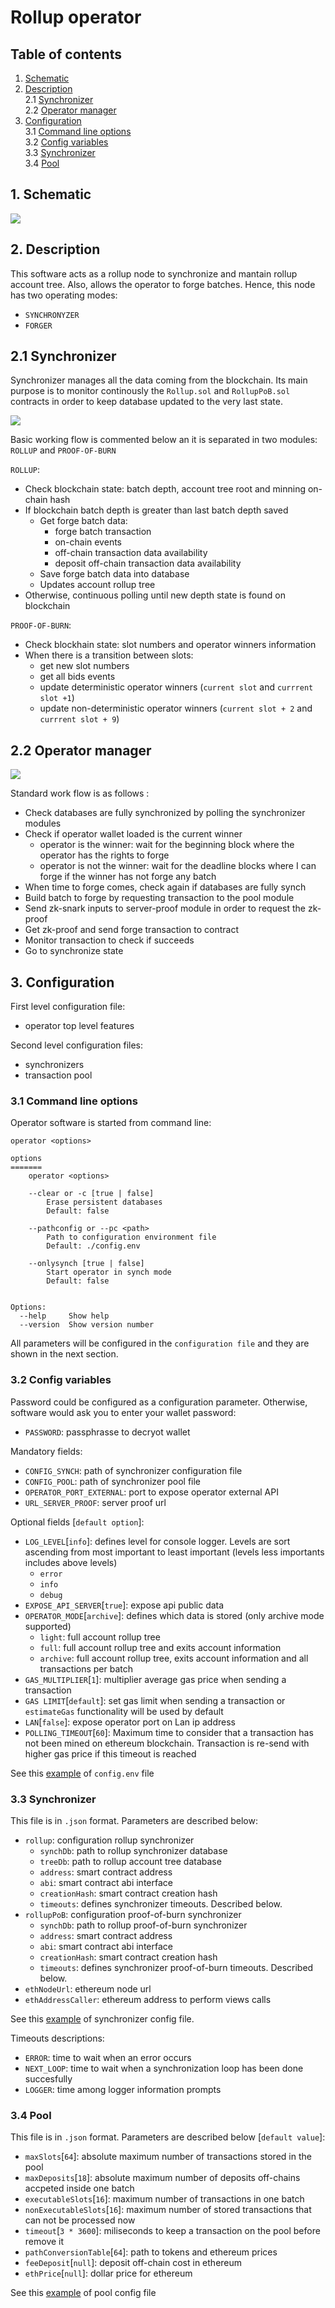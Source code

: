 # Rollup operator

## Table of contents

1. [Schematic](#1)
2. [Description](#2)<br>
  2.1 [Synchronizer](#2.1)<br>
  2.2 [Operator manager](#2.2)<br>
3. [Configuration](#3)<br>
  3.1 [Command line options](#3.1)<br>
  3.2 [Config variables](#3.2)<br>
  3.3 [Synchronizer](#3.3)<br>
  3.4 [Pool](#3.4)

## 1. Schematic <a id="1"></a>
![](https://i.imgur.com/eweiSqr.png)

## 2. Description <a id="2"></a>

This software acts as a rollup node to synchronize and mantain rollup account tree. Also, allows the operator to forge batches. 
Hence, this node has two operating modes:
- `SYNCHRONYZER`
- `FORGER`

## 2.1 Synchronizer <a id="2.1"></a>
Synchronizer manages all the data coming from the blockchain.
Its main purpose is to monitor continously the `Rollup.sol` and `RollupPoB.sol` contracts in order to keep database updated to the very last state.

![](https://i.imgur.com/XIKKUDj.png)

Basic working flow is commented below an it is separated in two modules: `ROLLUP` and `PROOF-OF-BURN`

`ROLLUP`:
  - Check blockchain state: batch depth, account tree root and minning on-chain hash
  - If blockchain batch depth is greater than last batch depth saved
    - Get forge batch data: 
      - forge batch transaction
      - on-chain events
      - off-chain transaction data availability
      - deposit off-chain transaction data availability
    - Save forge batch data into database
    - Updates account rollup tree
  - Otherwise, continuous polling until new depth state is found on blockchain 

`PROOF-OF-BURN`:
  - Check blockhain state: slot numbers and operator winners information
  - When there is a transition between slots:
    - get new slot numbers
    - get all bids events
    - update deterministic operator winners (`current slot` and `currrent slot +1`)
    - update non-deterministic operator winners (`current slot + 2` and `currrent slot + 9`) 

## 2.2 Operator manager <a id="2.2"></a>
![](https://i.imgur.com/U5sf4is.png)


Standard work flow is as follows :
  - Check databases are fully synchronized by polling the synchronizer modules
  - Check if operator wallet loaded is the current winner
    - operator is the winner: wait for the beginning block where the operator has the rights to forge
    - operator is not the winner: wait for the deadline blocks where I can forge if the winner has not forge any batch
  - When time to forge comes, check again if databases are fully synch
  - Build batch to forge by requesting transaction to the pool module
  - Send zk-snark inputs to server-proof module in order to request the zk-proof
  - Get zk-proof and send forge transaction to contract
  - Monitor transaction to check if succeeds
  - Go to synchronize state

## 3. Configuration <a id="3"></a>

First level configuration file: 
- operator top level features 

Second level configuration files:
- synchronizers
- transaction pool

### 3.1 Command line options <a id="3.1"></a>
Operator software is started from command line:
```
operator <options>

options
=======
    operator <options>

    --clear or -c [true | false]
        Erase persistent databases
        Default: false

    --pathconfig or --pc <path>
        Path to configuration environment file
        Default: ./config.env

    --onlysynch [true | false]
        Start operator in synch mode
        Default: false


Options:
  --help     Show help                             
  --version  Show version number
```

All parameters will be configured in the `configuration file` and they are shown in the next section. 

### 3.2 Config variables <a id="3.2"></a>
Password could be configured as a configuration parameter. Otherwise, software would ask you to enter your wallet password:
  - `PASSWORD`: passphrasse to decryot wallet

Mandatory fields:
  - `CONFIG_SYNCH`: path of synchronizer configuration file
  - `CONFIG_POOL`: path of synchronizer pool file
  - `OPERATOR_PORT_EXTERNAL`: port to expose operator external API
  - `URL_SERVER_PROOF`: server proof url

Optional fields [`default option`]:
  - `LOG_LEVEL`[`info`]: defines level for console logger. Levels are sort ascending from most important to least important (levels less importants includes above levels)
    - `error`
    - `info`
    - `debug`
 - `EXPOSE_API_SERVER`[`true`]: expose api public data 
 - `OPERATOR_MODE`[`archive`]: defines which data is stored (only archive mode supported)
   - `light`: full account rollup tree
   - `full`: full account rollup tree and exits account information
   - `archive`: full account rollup tree, exits account information and all transactions per batch
  - `GAS_MULTIPLIER`[`1`]: multiplier average gas price when sending a transaction
  - `GAS LIMIT`[`default`]: set gas limit when sending a transaction or `estimateGas` functionality will be used by default
  - `LAN`[`false`]: expose operator port on Lan ip address
  - `POLLING_TIMEOUT`[`60`]: Maximum time to consider that a transaction has not been mined on ethereum blockchain. Transaction is re-send with higher gas price if this timeout is reached

See this [example](https://github.com/iden3/rollup/blob/master/rollup-operator/test/config/config.env-example) of `config.env` file

### 3.3 Synchronizer <a id="3.3"></a>
This file is in `.json` format. Parameters are described below:
- `rollup`: configuration rollup synchronizer
  - `synchDb`: path to rollup synchronizer database
  - `treeDb`: path to rollup account tree database
  - `address`: smart contract address
  - `abi`: smart contract abi interface
  - `creationHash`: smart contract creation hash
  - `timeouts`: defines synchronizer timeouts. Described below.
- `rollupPoB`: configuration proof-of-burn synchronizer
  - `synchDb`: path to rollup proof-of-burn synchronizer
  - `address`: smart contract address
  - `abi`: smart contract abi interface
  - `creationHash`: smart contract creation hash
  - `timeouts`: defines synchronizer proof-of-burn timeouts. Described below.
- `ethNodeUrl`: ethereum node url
- `ethAddressCaller`: ethereum address to perform views calls

See this [example](https://github.com/iden3/rollup/tree/master/rollup-operator/test/config/synch-config-example.json) of synchronizer config file.

Timeouts descriptions:
  - `ERROR`: time to wait when an error occurs
  - `NEXT_LOOP`: time to wait when a synchronization loop has been done succesfully
  - `LOGGER`: time among logger information prompts

### 3.4 Pool <a id="3.4"></a>
This file is in `.json` format. Parameters are described below [`default value`]:

- `maxSlots`[`64`]: absolute maximum number of transactions stored in the pool
- `maxDeposits`[`18`]: absolute maximum number of deposits off-chains accpeted inside one batch
- `executableSlots`[`16`]: maximum number of transactions in one batch
- `nonExecutableSlots`[`16`]: maximum number of stored transactions that can not be processed now
- `timeout`[`3 * 3600`]: miliseconds to keep a transaction on the pool before remove it
- `pathConversionTable`[`64`]: path to tokens and ethereum prices
- `feeDeposit`[`null`]: deposit off-chain cost in ethereum 
- `ethPrice`[`null`]: dollar price for ethereum

See this [example](https://github.com/iden3/rollup/blob/master/rollup-operator/test/config/pool-config-example.json) of pool config file